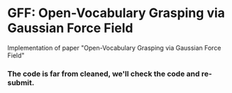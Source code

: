 # GFF: Open-Vocabulary Grasping via Gaussian Force Field
Implementation of paper "Open-Vocabulary Grasping via Gaussian Force Field"

### The code is far from cleaned, we'll check the code and re-submit.
